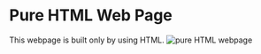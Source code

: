 # Pure HTML Web Page
This webpage is built only by using HTML.
![pure HTML webpage](https://user-images.githubusercontent.com/94961626/187079643-525ed8a2-fb2d-42e9-9911-f48a717f4a18.png)

